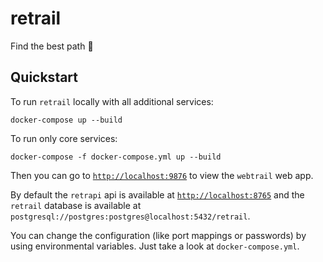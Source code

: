 # retrail

Find the best path 🧭

## Quickstart

To run `retrail` locally with all additional services:

```shell
docker-compose up --build
```

To run only core services:

```shell
docker-compose -f docker-compose.yml up --build
```

Then you can go to [`http://localhost:9876`](http://localhost:9876) to view
the `webtrail` web app.

By default the `retrapi` api is available at
[`http://localhost:8765`](http://localhost:8765)
and the `retrail` database is available
at `postgresql://postgres:postgres@localhost:5432/retrail`.

You can change the configuration (like port mappings or passwords) by using
environmental variables. Just take a look at `docker-compose.yml`.
